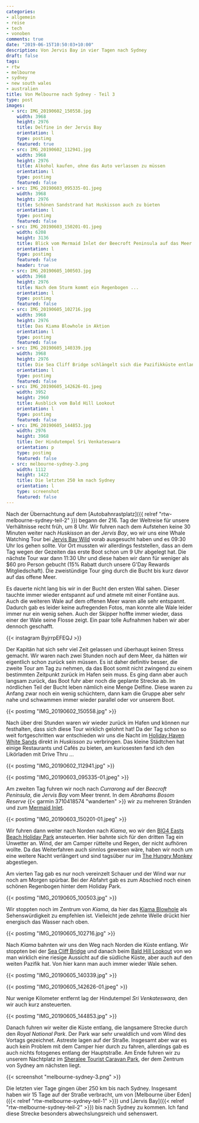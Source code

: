 ```yaml
---
categories:
- allgemein
- reise
- tech
- vonoben
comments: true
date: "2019-06-15T10:50:03+10:00"
description: Von Jervis Bay in vier Tagen nach Sydney
draft: false
tags:
- rtw
- melbourne
- sydney
- new south wales
- australien
title: Von Melbourne nach Sydney - Teil 3
type: post
images:
  - src: IMG_20190602_150558.jpg
    width: 3968
    height: 2976
    title: Delfine in der Jervis Bay
    orientation: l
    type: postimg
    featured: true
  - src: IMG_20190602_112941.jpg
    width: 3968
    height: 2976
    title: Alkohol kaufen, ohne das Auto verlassen zu müssen
    orientation: l
    type: postimg
    featured: false
  - src: IMG_20190603_095335-01.jpeg
    width: 3968
    height: 2976
    title: Schönen Sandstrand hat Huskisson auch zu bieten
    orientation: l
    type: postimg
    featured: false
  - src: IMG_20190603_150201-01.jpeg
    width: 6208
    height: 3136
    title: Blick vom Mermaid Inlet der Beecroft Peninsula auf das Meer
    orientation: l
    type: postimg
    featured: false
    header: true
  - src: IMG_20190605_100503.jpg
    width: 3968
    height: 2976
    title: Nach dem Sturm kommt ein Regenbogen ...
    orientation: l
    type: postimg
    featured: false
  - src: IMG_20190605_102716.jpg
    width: 3968
    height: 2976
    title: Das Kiama Blowhole in Aktion
    orientation: l
    type: postimg
    featured: false
  - src: IMG_20190605_140339.jpg
    width: 3968
    height: 2976
    title: Die Sea Cliff Bridge schlängelt sich die Pazifikküste entlang
    orientation: l
    type: postimg
    featured: false
  - src: IMG_20190605_142626-01.jpeg
    width: 3952
    height: 2960
    title: Ausblick vom Bald Hill Lookout
    orientation: l
    type: postimg
    featured: false
  - src: IMG_20190605_144853.jpg
    width: 2976
    height: 3968
    title: Der Hindutempel Sri Venkateswara
    orientation: p
    type: postimg
    featured: false
  - src: melbourne-sydney-3.png
    width: 1112
    height: 1422
    title: Die letzten 250 km nach Sydney
    orientation: l
    type: screenshot
    featured: false
---
```


Nach der Übernachtung auf dem [Autobahnrastplatz]({{ relref "rtw-melbourne-sydney-teil-2" }}) begann der 216. Tag der Weltreise für unsere Verhältnisse recht früh, um 8 Uhr. Wir fuhren nach dem Aufstehen keine 30 Minuten weiter nach _Huskisson_ an der _Jervis Bay_, wo wir uns eine Whale Watching Tour bei [Jervis Bay Wild](https://www.jervisbaywild.com.au/) vorab ausgesucht haben und es 09:30 Uhr los gehen sollte. Vor Ort mussten wir allerdings feststellen, dass an dem Tag wegen der Gezeiten das erste Boot schon um 9 Uhr abgelegt hat. Die nächste Tour war dann 11:30 Uhr und diese haben wir dann für weniger als $60 pro Person gebucht (15% Rabatt durch unsere G'Day Rewards Mitgliedschaft). Die zweistündige Tour ging durch die Bucht bis kurz davor auf das offene Meer. 

Es dauerte nicht lang bis wir in der Bucht den ersten Wal sahen. Dieser tauchte immer wieder entspannt auf und atmete mit einer Fontäne aus. Auch die weiteren Wale auf dem offenen Meer waren alle sehr entspannt. Dadurch gab es leider keine aufregenden Fotos, man konnte alle Wale leider immer nur ein wenig sehen. Auch der Skipper hoffte immer wieder, dass einer der Wale seine Flosse zeigt. Ein paar tolle Aufnahmen haben wir aber dennoch geschafft.

{{< instagram ByjrrpEFEQJ >}}

Der Kapitän hat sich sehr viel Zeit gelassen und überhaupt keinen Stress gemacht. Wir waren nach zwei Stunden noch auf dem Meer, da hätten wir eigentlich schon zurück sein müssen. Es ist daher definitiv besser, die zweite Tour am Tag zu nehmen, da das Boot somit nicht zwingend zu einem bestimmten Zeitpunkt zurück im Hafen sein muss. Es ging dann aber auch langsam zurück, das Boot fuhr aber noch die geplante Strecke ab. Im nördlichen Teil der Bucht leben nämlich eine Menge Delfine. Diese waren zu Anfang zwar noch ein wenig schüchtern, dann kam die Gruppe aber sehr nahe und schwammen immer wieder parallel oder vor unserem Boot.

{{< postimg "IMG_20190602_150558.jpg" >}}

Nach über drei Stunden waren wir wieder zurück im Hafen und können nur festhalten, dass sich diese Tour wirklich gelohnt hat! Da der Tag schon so weit fortgeschritten war entschieden wir uns die Nacht im [Holiday Haven White Sands](https://goo.gl/maps/eBbexW8bwfDDkU1p8) direkt in _Huskisson_ zu verbringen. Das kleine Städtchen hat einige Restaurants und Cafés zu bieten, am kuriosesten fand ich den Likörladen mit Drive Thru ...

{{< postimg "IMG_20190602_112941.jpg" >}}

{{< postimg "IMG_20190603_095335-01.jpeg" >}}

Am zweiten Tag fuhren wir noch nach _Currarong_ auf der _Beecroft Peninsula_, die _Jervis Bay_ vom Meer trennt. In dem _Abrahams Bosom Reserve_ {{< garmin 3710418574 "wanderten" >}} wir zu mehreren Stränden und zum [Mermaid Inlet](https://goo.gl/maps/MUfE7T74vfKo1ykn8).

{{< postimg "IMG_20190603_150201-01.jpeg" >}}

Wir fuhren dann weiter nach Norden nach _Kiama_, wo wir den [BIG4 Easts Beach Holiday Park](https://goo.gl/maps/NRtimmAvRZhMDTVv6) ansteuerten. Hier bahnte sich für den dritten Tag ein Unwetter an. Wind, der am Camper rüttelte und Regen, der nicht aufhören wollte. Da das Weiterfahren auch sinnlos gewesen wäre, haben wir noch um eine weitere Nacht verlängert und sind tagsüber nur im [The Hungry Monkey](https://goo.gl/maps/3f8e3qmPSRwdnpYCA) abgestiegen.

Am vierten Tag gab es nur noch vereinzelt Schauer und der Wind war nur noch am Morgen spürbar. Bei der Abfahrt gab es zum Abschied noch einen schönen Regenbogen hinter dem Holiday Park.

{{< postimg "IMG_20190605_100503.jpg" >}}

Wir stoppten noch im Zentrum von _Kiama_, da hier das [Kiama Blowhole](https://goo.gl/maps/tAjUKnaz6Qjy6PHD9) als Sehenswürdigkeit zu empfehlen ist. Vielleicht jede zehnte Welle drückt hier energisch das Wasser nach oben.

{{< postimg "IMG_20190605_102716.jpg" >}}

Nach _Kiama_ bahnten wir uns den Weg nach Norden die Küste entlang. Wir stoppten bei der [Sea Cliff Bridge](https://goo.gl/maps/MxpduCQ5pvcSvX9q9) und danach beim [Bald Hill Lookout](https://goo.gl/maps/4cE6edrmzJUnAY5A8) von wo man wirklich eine riesige Aussicht auf die südliche Küste, aber auch auf den weiten Pazifik hat. Von hier kann man auch immer wieder Wale sehen.

{{< postimg "IMG_20190605_140339.jpg" >}}

{{< postimg "IMG_20190605_142626-01.jpeg" >}}

Nur wenige Kilometer entfernt lag der Hindutempel _Sri Venkateswara_, den wir auch kurz ansteuerten.

{{< postimg "IMG_20190605_144853.jpg" >}}

Danach fuhren wir weiter die Küste entlang, die langsamere Strecke durch den _Royal National Park_. Der Park war sehr urwaldlich und vom Wind des Vortags gezeichnet. Astreste lagen auf der Straße. Insgesamt aber war es auch kein Problem mit dem Camper hier durch zu fahren, allerdings gab es auch nichts fotogenes entlang der Hauptstraße. Am Ende fuhren wir zu unserem Nachtplatz im [Sheralee Tourist Caravan Park](https://goo.gl/maps/4QJsMr1Gw6576bH9A), der dem Zentrum von Sydney am nächsten liegt.

{{< screenshot "melbourne-sydney-3.png" >}}

Die letzten vier Tage gingen über 250 km bis nach Sydney. Insgesamt haben wir 15 Tage auf der Straße verbracht, um von [Melbourne über Eden]({{< relref "rtw-melbourne-sydney-teil-1" >}}) und [Jervis Bay]({{< relref "rtw-melbourne-sydney-teil-2" >}}) bis nach Sydney zu kommen. Ich fand diese Strecke besonders abwechslungsreich und sehenswert. 